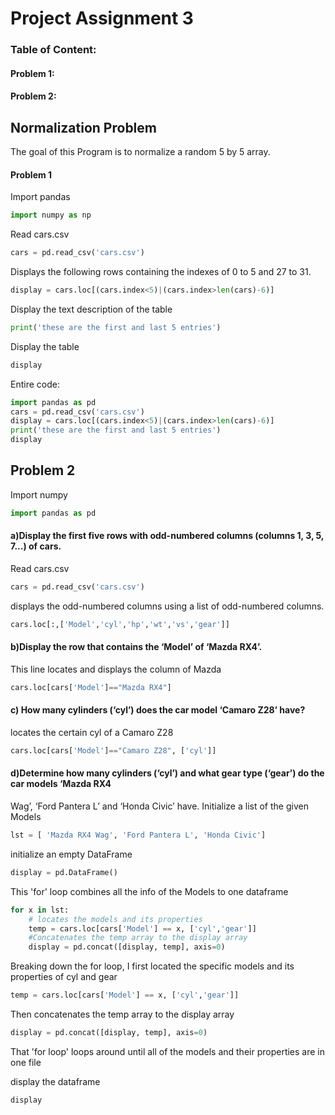 # Project Assignment 3

### Table of Content:
#### Problem 1:
#### Problem 2:
## Normalization Problem
The goal of this Program is to normalize a random 5 by 5 array.
#### Problem 1
Import pandas
``` python
import numpy as np
```
Read cars.csv
``` python
cars = pd.read_csv('cars.csv')
```
Displays the following rows containing the indexes of 0 to 5 and 27 to 31.
``` python
display = cars.loc[(cars.index<5)|(cars.index>len(cars)-6)]
```
Display the text description of the table
``` python
print('these are the first and last 5 entries')
```
Display the table
``` python
display
```
Entire code:
``` python
import pandas as pd
cars = pd.read_csv('cars.csv')
display = cars.loc[(cars.index<5)|(cars.index>len(cars)-6)]
print('these are the first and last 5 entries')
display
```
## Problem 2
Import numpy
``` python
import pandas as pd
```
#### a)Display the first five rows with odd-numbered columns (columns 1, 3, 5, 7...) of cars.
Read cars.csv
``` python
cars = pd.read_csv('cars.csv')
```
displays the odd-numbered columns using a list of odd-numbered columns.
``` python
cars.loc[:,['Model','cyl','hp','wt','vs','gear']]
```
#### b)Display the row that contains the ‘Model’ of ‘Mazda RX4’.
This line locates and displays the column of Mazda
``` python
cars.loc[cars['Model']=="Mazda RX4"]
```
#### c) How many cylinders (‘cyl’) does the car model ‘Camaro Z28’ have?
locates the certain cyl of a Camaro Z28
``` python
cars.loc[cars['Model']=="Camaro Z28", ['cyl']]
```
#### d)Determine how many cylinders (‘cyl’) and what gear type (‘gear’) do the car models ‘Mazda RX4
Wag’, ‘Ford Pantera L’ and ‘Honda Civic’ have.
Initialize a list of the given Models
``` python
lst = [ 'Mazda RX4 Wag', 'Ford Pantera L', 'Honda Civic']
```
initialize an empty DataFrame
``` python
display = pd.DataFrame()
```
This 'for' loop combines all the info of the Models to one dataframe
``` python
for x in lst:
    # locates the models and its properties
    temp = cars.loc[cars['Model'] == x, ['cyl','gear']]
    #Concatenates the temp array to the display array
    display = pd.concat([display, temp], axis=0)
```
Breaking down the for loop, I first located the specific models and its properties of cyl and gear
``` python
temp = cars.loc[cars['Model'] == x, ['cyl','gear']]
```
Then concatenates the temp array to the display array
``` python
display = pd.concat([display, temp], axis=0)
```
That 'for loop' loops around until all of the models and their properties are in one file

display the dataframe
``` python
display
```
